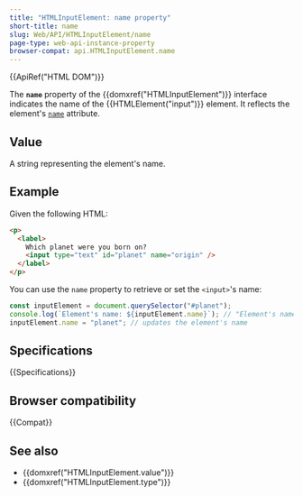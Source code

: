 ```yaml
---
title: "HTMLInputElement: name property"
short-title: name
slug: Web/API/HTMLInputElement/name
page-type: web-api-instance-property
browser-compat: api.HTMLInputElement.name
---
```


{{ApiRef("HTML DOM")}}

The **`name`** property of the {{domxref("HTMLInputElement")}} interface indicates the name of the {{HTMLElement("input")}} element. It reflects the element's [`name`](/en-US/docs/Web/HTML/Element/input#name) attribute.

## Value

A string representing the element's name.

## Example

Given the following HTML:

```html
<p>
  <label>
    Which planet were you born on?
    <input type="text" id="planet" name="origin" />
  </label>
</p>
```

You can use the `name` property to retrieve or set the `<input>`'s name:

```js
const inputElement = document.querySelector("#planet");
console.log(`Element's name: ${inputElement.name}`); // "Element's name: origin"
inputElement.name = "planet"; // updates the element's name
```

## Specifications

{{Specifications}}

## Browser compatibility

{{Compat}}

## See also

- {{domxref("HTMLInputElement.value")}}
- {{domxref("HTMLInputElement.type")}}
